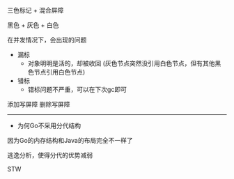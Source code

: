 
三色标记 + 混合屏障

黑色 + 灰色 + 白色

在并发情况下，会出现的问题

- 漏标
  - 对象明明是活的，却被收回 (灰色节点突然没引用白色节点，但有其他黑色节点引用白色节点)
- 错标
  - 错标问题不严重，可以在下次gc即可
  
添加写屏障
删除写屏障

---

- 为何Go不采用分代结构

因为Go的内存结构和Java的布局完全不一样了

逃逸分析，使得分代的优势减弱

STW




